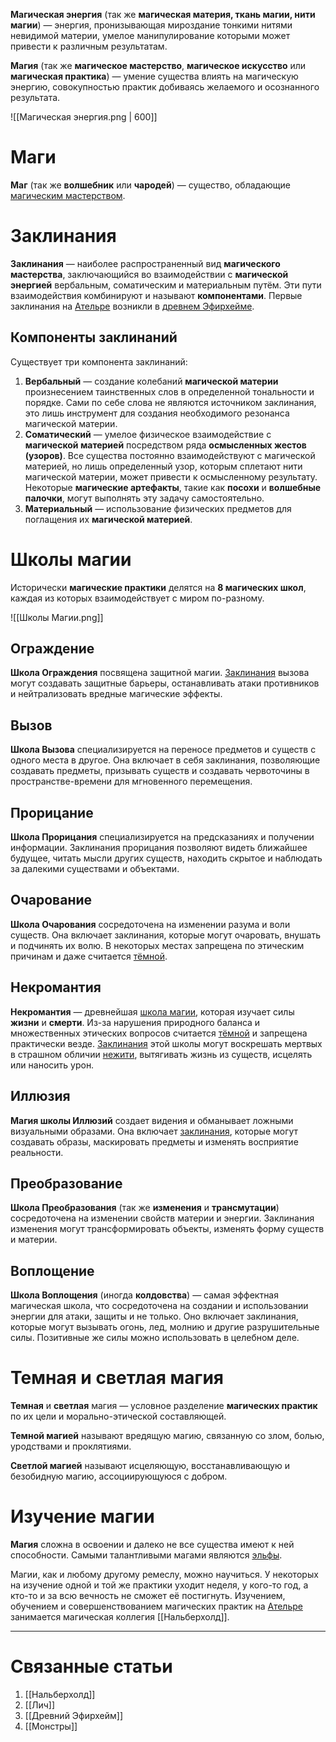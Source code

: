 **Магическая энергия** (так же **магическая материя, ткань магии, нити магии**) — энергия, пронизывающая мироздание тонкими нитями невидимой материи, умелое манипулирование которыми может привести к различным результатам. 

**Магия** (так же **магическое мастерство**, **магическое искусство** или **магическая практика**) — умение существа влиять на магическую энергию, совокупностью практик добиваясь желаемого и осознанного результата.

![[Магическая энергия.png | 600]]
# Маги
**Маг** (так же **волшебник** или **чародей**) — существо, обладающие [магическим мастерством](Магия).
# Заклинания
**Заклинания** — наиболее распространенный вид **магического мастерства**, заключающийся во взаимодействии с **магической энергией** вербальным, соматическим и материальным путём. Эти пути взаимодействия комбинируют и называют **компонентами**. Первые заклинания на [Ательре](Ательра) возникли в [древнем Эфирхейме](Древний%20Эфирхейм). 
## Компоненты заклинаний
Существует три компонента заклинаний:
1. **Вербальный** — создание колебаний **магической материи** произнесением таинственных слов в определенной тональности и порядке. Сами по себе слова не являются источником заклинания, это лишь инструмент для создания необходимого резонанса магической материи.
2. **Соматический** — умелое физическое взаимодействие с **магической материей** посредством ряда **осмысленных жестов (узоров)**. Все существа постоянно взаимодействуют с магической материей, но лишь определенный узор, которым сплетают нити магической материи, может привести к осмысленному результату. Некоторые **магические артефакты**, такие как **посохи** и **волшебные палочки**, могут выполнять эту задачу самостоятельно.
3. **Материальный** — использование физических предметов для поглащения их **магической материей**.
# Школы магии
Исторически **магические практики** делятся на **8 магических школ**, каждая из которых взаимодействует с миром по-разному.

![[Школы Магии.png]]

## Ограждение
**Школа Ограждения** посвящена защитной магии. [Заклинания](Магия#Заклинания) вызова могут создавать защитные барьеры, останавливать атаки противников и нейтрализовать вредные магические эффекты.
## Вызов
**Школа Вызова** специализируется на переносе предметов и существ с одного места в другое. Она включает в себя заклинания, позволяющие создавать предметы, призывать существ и создавать червоточины в пространстве-времени для мгновенного перемещения.
## Прорицание
**Школа Прорицания** специализируется на предсказаниях и получении информации. Заклинания прорицания позволяют видеть ближайшее будущее, читать мысли других существ, находить скрытое и наблюдать за далекими существами и объектами.
## Очарование
**Школа Очарования** сосредоточена на изменении разума и воли существ. Она включает заклинания, которые могут очаровать, внушать и подчинять их волю. В некоторых местах запрещена по этическим причинам и даже считается [тёмной](Магия#Темная%20и%20светлая%20магия).
## Некромантия
**Некромантия** — древнейшая [школа магии](Магия#Школы%20магии), которая изучает силы **жизни** и **смерти**. Из-за нарушения природного баланса и множественных этических вопросов считается [тёмной](Магия#Темная%20и%20светлая%20магия) и запрещена практически везде. [Заклинания](Магия#Заклинания) этой школы могут воскрешать мертвых в страшном обличии [нежити](Монстры#Нежить), вытягивать жизнь из существ, исцелять или наносить урон.
## Иллюзия
**Магия школы Иллюзий** создает видения и обманывает ложными визуальными образами. Она включает [заклинания](Магия#Заклинания), которые могут создавать образы, маскировать предметы и изменять восприятие реальности.
## Преобразование
**Школа Преобразования** (так же **изменения** и **трансмутации**) сосредоточена на изменении свойств материи и энергии. Заклинания изменения могут трансформировать объекты, изменять форму существ и материи.
## Воплощение
**Школа Воплощения** (иногда **колдовства**) — самая эффектная магическая школа, что сосредоточена на создании и использовании энергии для атаки, защиты и не только. Оно включает заклинания, которые могут вызывать огонь, лед, молнию и другие разрушительные силы. Позитивные же силы можно использовать в целебном деле.
# Темная и светлая магия
**Темная** и **светлая** магия — условное разделение **магических практик** по их цели и морально-этической составляющей. 

**Темной магией** называют вредящую магию, связанную со злом, болью, уродствами и проклятиями.

**Светлой магией** называют исцеляющую, восстанавливающую и безобидную магию, ассоциирующуюся с добром.
# Изучение магии
**Магия** сложна в освоении и далеко не все существа имеют к ней способности. Самыми талантливыми магами являются [эльфы](Эльфы). 

Магии, как и любому другому ремеслу, можно научиться. У некоторых на изучение одной и той же практики уходит неделя, у кого-то год, а кто-то и за всю вечность не сможет её постигнуть. Изучением, обучением и совершенствованием магических практик на [Ательре](Ательра) занимается магическая коллегия [[Нальберхолд]].

---
# Связанные статьи
1. [[Нальберхолд]]
2. [[Лич]]
3. [[Древний Эфирхейм]]
4. [[Монстры]]